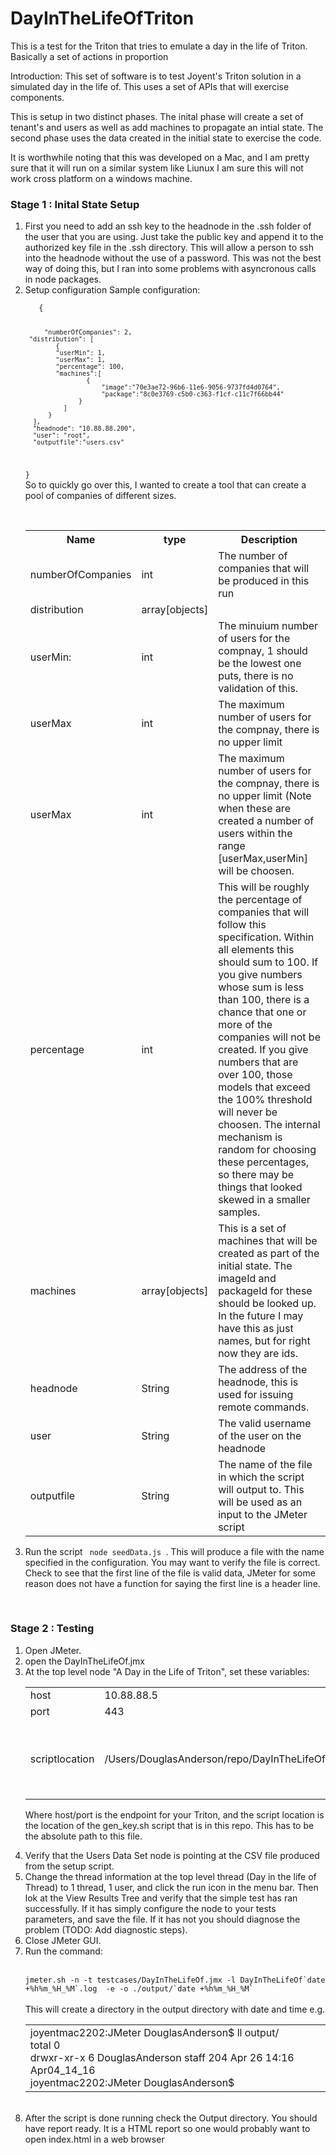 # DayInTheLifeOfTriton
This is a test for the Triton that tries to emulate a day in the life of Triton. Basically a set of actions in proportion

Introduction: 
  This set of software is to test Joyent's Triton solution in a simulated day in the life of. This uses a set of APIs that will exercise components.
  
 This is setup in two distinct phases. The inital phase will create a set of tenant's and users as well as add machines to propagate an intial state. The second phase uses the data created in the initial state to exercise the code.
 
It is worthwhile noting that this was developed on a Mac, and I am pretty sure that it will run on a similar system like Liunux I am sure this will not work cross platform on a windows machine.

<h3> Stage 1 : Inital State Setup </h3> 
<ol>
  <li> First you need to add an ssh key to the headnode in the .ssh folder of the user that you are using. Just take the public key and append it to the authorized key file in the .ssh directory. This will allow a person to ssh into the headnode without the use of a password. This was not the best way of doing this, but I ran into some problems with asyncronous calls in node packages.
  </li>
  
  <li> Setup configuration 
  Sample configuration:  <br />
   <code>
   {
  
     	 "numberOfCompanies": 2,
	 "distribution": [
		    {
			"userMin": 1,
			"userMax": 1,
			"percentage": 100,
			"machines":[ 
				    {
			    	    "image":"70e3ae72-96b6-11e6-9056-9737fd4d0764",
			            "package":"8c0e3769-c5b0-c363-f1cf-c11c7f66bb44"
			      }		    
			  ]		
		  }
	  ],
	  "headnode": "10.88.88.200",
	  "user": "root",
	  "outputfile":"users.csv"
  }
  </code>
  <br />
 So to quickly go over this, I wanted to create a tool that can create a pool of companies of different sizes. 
 <table>
 <tr> <th> Name </th> <th> type </th> <th> Description </th> </tr> 
    <tr>
    <td> numberOfCompanies </td>
  	  <td> int  </td>
 	   <td>  The number of companies that will be produced in this run </td>
    </tr>
    <tr>
	 <td> distribution </td>
   	 <td> array[objects] </td>
	 <td> </td> 
    </tr>
   <tr> 
      <td>userMin:</td>
      <td> int </td>
      <td> The minuium number of users for the compnay, 1 should be the lowest one puts, there is no validation of this.</td>
   </tr>
   <tr> 
      <td>userMax</td>
      <td> int </td>
      <td> The maximum number of users for the compnay, there is no upper limit</td>
   </tr>
   <tr> 
      <td>userMax</td>
      <td> int </td>
      <td> The maximum number of users for the compnay, there is no upper limit 
           (Note when these are created a number of users within the range [userMax,userMin] will be choosen.
      </td>
   </tr>
   <tr>
      <td>percentage</td>
      <td> int </td>
      <td> This will be roughly the percentage of companies that will follow this specification. Within all elements this should sum to 100. If you give numbers whose sum is less than 100, there is a chance that one or more of the companies will not be created. If you give numbers that are over 100, those models that exceed the 100% threshold will never be choosen. The internal mechanism is random for choosing these percentages, so there may be things that looked skewed in a smaller samples.
      </td>
  </tr>
  <tr>
      <td>machines</td>
      <td> array[objects] </td>
      <td> This is a set of machines that will be created as part of the initial state. The imageId and packageId for these should be looked up. In the future I may have this as just names, but for right now they are ids. 
      </td>
      </tr>
      <tr>
      <td>headnode</td>
      <td> String </td>
      <td> The address of the headnode, this is used for issuing remote commands.
      </td>
      <tr>
      <tr>
       <td>user</td>
      <td> String </td>
      <td>  The valid username of the user on the headnode </td>
     <tr>
     <tr>
       <td>outputfile</td>
      <td> String </td>
      <td>  The name of the file in which the script will output to. This will be used as an input to the JMeter script
    </td>
     <tr>
     </table>
   </li>
   <li>
      Run the script <code> node seedData.js </code>. This will produce a file with the name specified in the configuration.
      You may want to verify the file is correct. Check to see that the first line of the file is valid data, JMeter for some reason does not have a function for saying the first line is a header line.
   </li> 
 </ol>
  <br />
  
  <h3>  Stage 2 : Testing </h3>
<ol> 
<li> Open JMeter. </li>
<li> open the DayInTheLifeOf.jmx </li>
<li> At the top level node "A Day in the Life of Triton", set these variables: 
        <table> 
	   <tr> 
	   	<td> host </td>
	   	<td> 10.88.88.5 </td>
	   	<td> </td>
	   </tr>
	   <tr> 
	   	<td> port </td>
	   	<td> 443 </td>
	   	<td> </td>
	   </tr>
	   <tr> 
	   	<td> scriptlocation </td>
	   	<td> /Users/DouglasAnderson/repo/DayInTheLifeOfTriton/gen_key.sh </td>
	   	<td>This will be a path to the gen_key.sh  in this repo. </td>
	   </tr>
	</table> 
	
Where host/port is the endpoint for your Triton, and the script location is the location of the gen_key.sh script that is in
this repo. This has to be the absolute path to this file. 
</li>
<li>  Verify that the Users Data Set node is pointing at the CSV file produced from the setup script.</li>
<li>  Change the thread information at the top level thread (Day in the life of Thread) to 1 thread, 1 user, and click the run icon
in the menu bar. Then lok at the View Results Tree and verify that the simple test has ran successfully. If it has simply
configure the node to your tests parameters, and save the file. If it has not you should diagnose the problem (TODO: Add
diagnostic steps). </li>

<li>  Close JMeter GUI.</li>

<li>  Run the command: </li>

<br />

<code>
jmeter.sh -n -t testcases/DayInTheLifeOf.jmx -l DayInTheLifeOf`date +%h%m_%H_%M`.log  -e -o ./output/`date +%h%m_%H_%M`
</code>
<br />
 This will create a directory in the output directory with date and time e.g. 
<br />

<table> 
   <tr>
     <td>
        joyentmac2202:JMeter DouglasAnderson$ ll output/<br />
	total 0<br />
	drwxr-xr-x  6 DouglasAnderson  staff  204 Apr 26 14:16 Apr04_14_16<br />
	joyentmac2202:JMeter DouglasAnderson$ <br />
	</td>
	</tr>
  </table>
<br />
<li> After the script is done running check the Output directory. You should have report ready. It is a HTML report so one would probably want to open index.html in a web browser </li>


     
 
